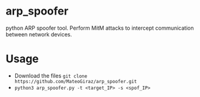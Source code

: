 # arp_spoofer
python ARP spoofer tool. Perform MitM attacks to intercept communication between network devices.
# Usage
- Download the files `git clone https://github.com/MateoGiraz/arp_spoofer.git`
- `python3 arp_spoofer.py -t <target_IP> -s <spof_IP>`
